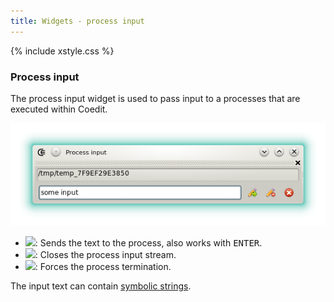 ```yaml
---
title: Widgets - process input
---
```


{% include xstyle.css %}

### Process input

The process input widget is used to pass input to a processes that are executed within Coedit.

![](img/process_input.png)

- <img src="{%include icurl%}other/pencil_go.png" class="tlbric"/>: Sends the text to the process, also works with <kbd>ENTER</kbd>.
- <img src="{%include icurl%}other/pencil_delete.png" class="tlbric"/>: Closes the process input stream.
- <img src="{%include icurl%}other/cancel.png" class="tlbric"/>: Forces the process termination.

The input text can contain [symbolic strings](features_symbolic_strings).

